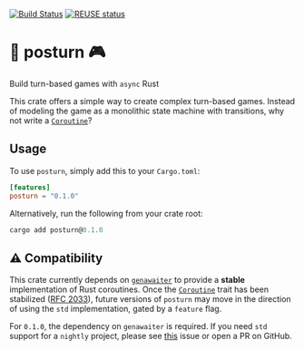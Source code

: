 <!--
SPDX-FileCopyrightText: 2024 Andrew T. Christensen <andrew@andrewtc.com>

SPDX-License-Identifier: CC-BY-SA-4.0
-->

[![Build Status](https://github.com/andrewtc/posturn/actions/workflows/rust.yml/badge.svg?branch=main)](https://github.com/andrewtc/posturn/actions/workflows/rust.yml?branch=main)
[![REUSE status](https://api.reuse.software/badge/github.com/andrewtc/posturn)](https://api.reuse.software/info/github.com/andrewtc/posturn)

# 🛞 posturn 🎮
Build turn-based games with `async` Rust

This crate offers a simple way to create complex turn-based games. Instead of modeling the game as a monolithic state
machine with transitions, why not write a [`Coroutine`](https://doc.rust-lang.org/std/ops/trait.Coroutine.html)?

## Usage
To use `posturn`, simply add this to your `Cargo.toml`:

```toml
[features]
posturn = "0.1.0"
```

Alternatively, run the following from your crate root:

```ps1
cargo add posturn@0.1.0
```

## ⚠️ Compatibility
This crate currently depends on [`genawaiter`](https://docs.rs/genawaiter/latest/genawaiter/) to provide a **stable**
implementation of Rust coroutines. Once the [`Coroutine`](https://doc.rust-lang.org/std/ops/trait.Coroutine.html) trait
has been stabilized ([RFC 2033](https://github.com/rust-lang/rust/issues/43122)), future versions of `posturn` may move
in the direction of using the `std` implementation, gated by a `feature` flag.

For `0.1.0`, the dependency on `genawaiter` is required. If you need `std` support for a `nightly` project, please see
[this](https://github.com/andrewtc/posturn/issues/1) issue or open a PR on GitHub.
